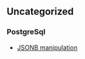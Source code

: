 ## Uncategorized

### PostgreSql

- [JSONB manipulation](https://www.haselt.com/blog/working-with-postgresql-jsonb)